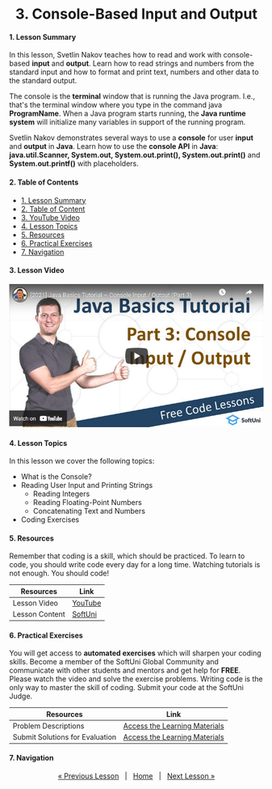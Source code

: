 <h1 align="center">3. Console-Based Input and Output</h1>

#### 1. Lesson Summary
In this lesson, Svetlin Nakov teaches how to read and work with console-based **input** and **output**. Learn how to read strings and numbers from the standard input and how to format and print text, numbers and other data to the standard output.

The console is the **terminal** window that is running the Java program. I.e., that's the terminal window where you type in the command java **ProgramName**. When a Java program starts running, the **Java runtime system** will initialize many variables in support of the running program.

Svetlin Nakov demonstrates several ways to use a **console** for user **input** and **output** in **Java**. Learn how to use the **console API** in **Java**: **java.util.Scanner, System.out, System.out.print(), System.out.print()** and **System.out.printf()** with placeholders.

#### 2. Table of Contents
* [1. Lesson Summary](#1-Lesson-Summary)
* [2. Table of Content](#2-Table-of-Content)
* [3. YouTube Video](#3-YouTube-Video)
* [4. Lesson Topics](#4-Lesson-Topics)
* [5. Resources](#5-Resources)
* [6. Practical Exercises](#6-Practical-Exercises)
* [7. Navigation](#7-Navigation)

#### 3. Lesson Video
<p align="center">
<a href="https://youtu.be/JcT7eh_X_sM">
    <img src="assets/embedded-videos/3.png" alt="YouTube Thumbnail">
 </a>
</p>

#### 4. Lesson Topics
In this lesson we cover the following topics:
* What is the Console?
* Reading User Input and Printing Strings
  * Reading Integers
  * Reading Floating-Point Numbers
  * Concatenating Text and Numbers
* Coding Exercises

#### 5. Resources
<p>Remember that coding is a skill, which should be practiced. To learn to code, you should write code every day for a long time. Watching tutorials is not enough. You should code! </p>

| Resources | Link |
| ----- | ----- |
| Lesson Video| [YouTube](https://youtu.be/JcT7eh_X_sM) |
| Lesson Content | [SoftUni](https://softuni.org/code-lessons/java-basics-tutorial-part-3-input-and-output/) |

#### 6. Practical Exercises
You will get access to **automated exercises** which will sharpen your coding skills. Become a member of the SoftUni Global Community and communicate with other students and mentors and get help for **FREE**.
Please watch the video and solve the exercise problems. Writing code is the only way to master the skill of coding. Submit your code at the SoftUni Judge.

| Resources | Link |
| ----- | ----- |
| Problem Descriptions | [Access the Learning Materials](https://softuni.org/code-lessons/java-basics-tutorial-part-3-input-and-output/) |
| Submit Solutions for Evaluation | [Access the Learning Materials](https://softuni.org/code-lessons/java-basics-tutorial-part-3-input-and-output/) |

#### 7. Navigation

<p align="center">
    <a href="https://github.com/SoftUni/Free-Java-Certification-Course/tree/main/lessons/02-InteliJ-IDEA.md">« Previous Lesson</a> &nbsp; | &nbsp; <a href="https://github.com/SoftUni/Free-Java-Certification-Course">Home</a> &nbsp; | &nbsp; <a href="https://github.com/SoftUni/Free-Java-Certification-Course/blob/main/lessons/04-Data-and-Calculations.md">Next Lesson »</a>
</p>
